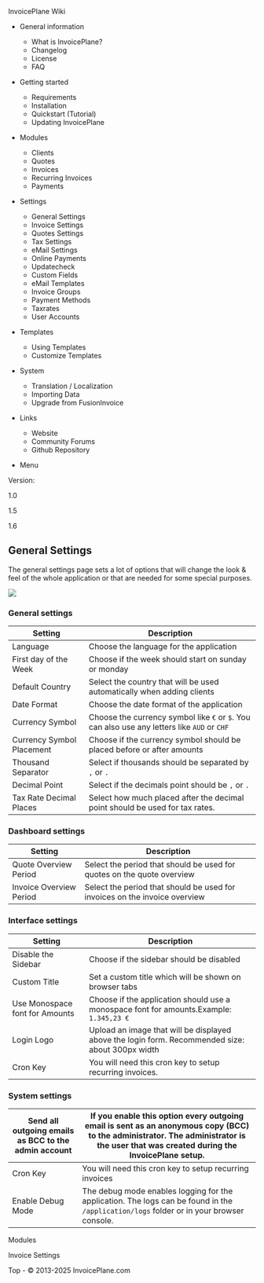 
InvoicePlane Wiki

* General information
  
  + What is InvoicePlane?
  + Changelog
  + License
  + FAQ
* Getting started
  
  + Requirements
  + Installation
  + Quickstart (Tutorial)
  + Updating InvoicePlane
* Modules
  
  + Clients
  + Quotes
  + Invoices
  + Recurring Invoices
  + Payments
* Settings
  
  + General Settings
  + Invoice Settings
  + Quotes Settings
  + Tax Settings
  + eMail Settings
  + Online Payments
  + Updatecheck
  + Custom Fields
  + eMail Templates
  + Invoice Groups
  + Payment Methods
  + Taxrates
  + User Accounts
* Templates
  
  + Using Templates
  + Customize Templates
* System
  
  + Translation / Localization
  + Importing Data
  + Upgrade from FusionInvoice
* Links 
  + Website
  + Community Forums
  + Github Repository


* Menu

Version:

1.0


1.5


1.6




General Settings
----------------

The general settings page sets a lot of options that will change the look & feel of the whole application or
that are needed for some special purposes.


![](//invoiceplane.com/content/screenshots/web_thumb/ip_settings_general.jpg)


### General settings

| Setting | Description |
| --- | --- |
| Language | Choose the language for the application |
| First day of the Week | Choose if the week should start on sunday or monday |
| Default Country | Select the country that will be used automatically when adding clients |
| Date Format | Choose the date format of the application |
| Currency Symbol | Choose the currency symbol like `€` or `$`. You can also use any letters like `AUD` or `CHF` |
| Currency Symbol Placement | Choose if the currency symbol should be placed before or after amounts |
| Thousand Separator | Select if thousands should be separated by `,` or `.` |
| Decimal Point | Select if the decimals point should be `,` or `.` |
| Tax Rate Decimal Places | Select how much placed after the decimal point should be used for tax rates. |

### Dashboard settings

| Setting | Description |
| --- | --- |
| Quote Overview Period | Select the period that should be used for quotes on the quote overview |
| Invoice Overview Period | Select the period that should be used for invoices on the invoice overview |

### Interface settings

| Setting | Description |
| --- | --- |
| Disable the Sidebar | Choose if the sidebar should be disabled |
| Custom Title | Set a custom title which will be shown on browser tabs |
| Use Monospace font for Amounts | Choose if the application should use a monospace font for amounts.Example: `1.345,23 €` |
| Login Logo | Upload an image that will be displayed above the login form. Recommended size: about 300px width |
| Cron Key | You will need this cron key to setup recurring invoices. |

### System settings

| Send all outgoing emails as BCC to the admin account | If you enable this option **every** outgoing email is sent as an anonymous copy (BCC) to the administrator. The administrator is the user that was created during the InvoicePlane setup. |
| --- | --- |
| Cron Key | You will need this cron key to setup recurring invoices |
| Enable Debug Mode | The debug mode enables logging for the application. The logs can be found in the `/application/logs` folder or in your browser console. |


Modules

Invoice Settings

 
 Top - © 2013-2025 InvoicePlane.com


